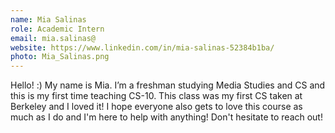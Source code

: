 ```yaml
---
name: Mia Salinas
role: Academic Intern
email: mia.salinas@
website: https://www.linkedin.com/in/mia-salinas-52384b1ba/ 
photo: Mia_Salinas.png
---
```

Hello! :) My name is Mia. I’m a freshman studying Media Studies and CS and this is my first time teaching CS-10. This class was my first CS taken at Berkeley and I loved it! I hope everyone also gets to love this course as much as I do and I'm here to help with anything! Don't hesitate to reach out!
